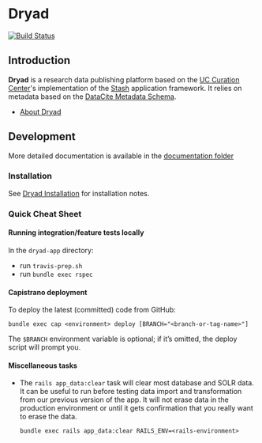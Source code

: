 # Dryad

[![Build Status](https://travis-ci.com/datadryad/dryad-app.svg?branch=main)](https://travis-ci.com/datadryad/dryad-app)

## Introduction

**Dryad** is a research data publishing platform based on the [UC Curation Center](http://www.cdlib.org/uc3/)'s
implementation of the [Stash](https://github.com/datadryad/stash) application framework. It relies on metadata based on the
[DataCite Metadata Schema](https://schema.datacite.org/).

- [About Dryad](https://datadryad.org/)

## Development

More detailed documentation is available in the [documentation folder](https://github.com/datadryad/dryad-app/blob/main/documentation)

### Installation

See
[Dryad Installation](https://github.com/datadryad/dryad-app/blob/main/documentation/dryad_install.md)
for installation notes.

### Quick Cheat Sheet

#### Running integration/feature tests locally

In the `dryad-app` directory:

- run `travis-prep.sh`
- run `bundle exec rspec`

#### Capistrano deployment

To deploy the latest (committed) code from GitHub:

```
bundle exec cap <environment> deploy [BRANCH="<branch-or-tag-name>"]
```

The `$BRANCH` environment variable is optional; if it’s omitted, the
deploy script will prompt you.

#### Miscellaneous tasks

- The `rails app_data:clear` task will clear most database and SOLR data. It
  can be useful to run before testing data import and transformation from our
  previous version of the app. It will not erase data in the production
  environment or until it gets confirmation that you really want to erase the
  data. 

  ```
  bundle exec rails app_data:clear RAILS_ENV=<rails-environment>
  ```
